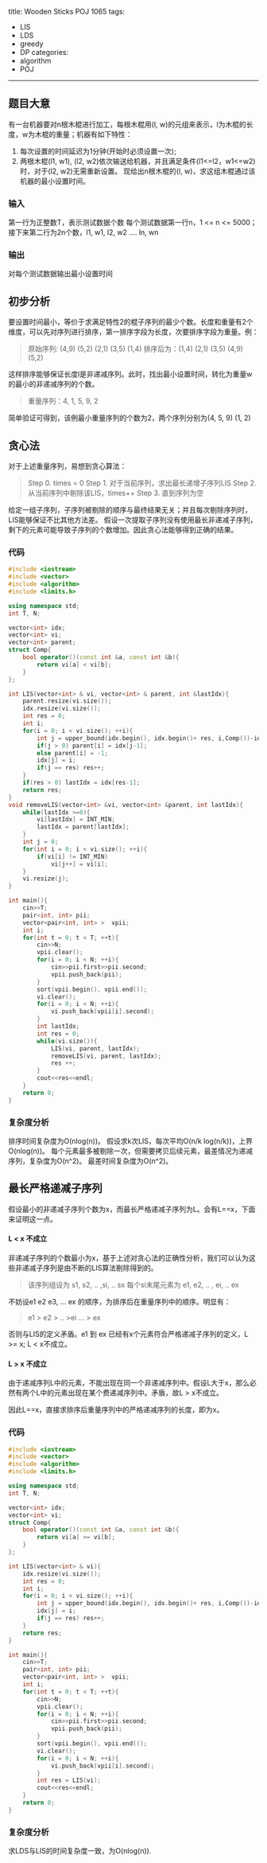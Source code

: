title: Wooden Sticks POJ 1065
tags: 
- LIS
- LDS
- greedy
- DP
categories:
- algorithm
- POJ
----
## 题目大意 
有一台机器要对n根木棍进行加工，每根木棍用(l, w)的元组来表示，l为木棍的长度，w为木棍的重量；机器有如下特性：
1. 每次设置的时间延迟为1分钟(开始时必须设置一次);
2. 两根木棍(l1, w1), (l2, w2)依次输送给机器，并且满足条件(l1<=l2，w1<=w2)时，对于(l2, w2)无需重新设置。
现给出n根木棍的(l, w)，求这组木棍通过该机器的最小设置时间。

### 输入
第一行为正整数T，表示测试数据个数 
每个测试数据第一行n，1 <= n <= 5000；
接下来第二行为2n个数，l1, w1, l2, w2 .... ln, wn

### 输出
对每个测试数据输出最小设置时间


## 初步分析 
要设置时间最小，等价于求满足特性2的棍子序列的最少个数。长度和重量有2个维度，可以先对序列进行排序，第一排序字段为长度，次要排序字段为重量。例：
> 原始序列: (4,9) (5,2) (2,1) (3,5) (1,4)
> 排序后为：(1,4) (2,1) (3,5) (4,9) (5,2)

这样排序能够保证长度l是非递减序列。此时，找出最小设置时间，转化为重量w的最小的非递减序列的个数。
> 重量序列：4, 1, 5, 9, 2

简单验证可得到，该例最小重量序列的个数为2，两个序列分别为(4, 5, 9) (1, 2)


## 贪心法 
对于上述重量序列，易想到贪心算法：
> Step 0. times = 0
> Step 1. 对于当前序列，求出最长递增子序列LIS
> Step 2. 从当前序列中剔除该LIS，times++
> Step 3. 直到序列为空

给定一组子序列，子序列被剔除的顺序与最终结果无关；并且每次剔除序列时，LIS能够保证不比其他方法差。
假设一次提取子序列没有使用最长非递减子序列，剩下的元素可能导致子序列的个数增加。因此贪心法能够得到正确的结果。

### 代码
``` c++
#include <iostream>
#include <vector>
#include <algorithm>
#include <limits.h>

using namespace std;
int T, N;

vector<int> idx;
vector<int> vi; 
vector<int> parent;
struct Comp{
    bool operator()(const int &a, const int &b){
        return vi[a] < vi[b];
    }
};

int LIS(vector<int> & vi, vector<int> & parent, int &lastIdx){
    parent.resize(vi.size());
    idx.resize(vi.size());
    int res = 0;
    int i;
    for(i = 0; i < vi.size(); ++i){
        int j = upper_bound(idx.begin(), idx.begin()+ res, i,Comp())-idx.begin();
        if(j > 0) parent[i] = idx[j-1];
        else parent[i] = -1;
        idx[j] = i;
        if(j == res) res++;
    }
    if(res > 0) lastIdx = idx[res-1];
    return res;
}
void removeLIS(vector<int> &vi, vector<int> &parent, int lastIdx){
    while(lastIdx >=0){
        vi[lastIdx] = INT_MIN;
        lastIdx = parent[lastIdx];
    }
    int j = 0;
    for(int i = 0; i < vi.size(); ++i){
        if(vi[i] != INT_MIN)
            vi[j++] = vi[i];
    }
    vi.resize(j);
}

int main(){
    cin>>T;
    pair<int, int> pii;
    vector<pair<int, int> >  vpii;
    int i;
    for(int t = 0; t < T; ++t){
        cin>>N;
        vpii.clear();
        for(i = 0; i < N; ++i){
            cin>>pii.first>>pii.second;
            vpii.push_back(pii);
        }
        sort(vpii.begin(), vpii.end());
        vi.clear();
        for(i = 0; i < N; ++i){
            vi.push_back(vpii[i].second);
        }
        int lastIdx;
        int res = 0;
        while(vi.size()){
            LIS(vi, parent, lastIdx);
            removeLIS(vi, parent, lastIdx);
            res ++;
        }
        cout<<res<<endl;
    }
    return 0;
}
```

### 复杂度分析
排序时间复杂度为O(nlog(n))。
假设求k次LIS，每次平均O(n/k log(n/k))，上界O(nlog(n))。
每个元素最多被剔除一次，但需要拷贝后续元素，最差情况为递减序列，复杂度为O(n^2)。
最差时间复杂度为O(n^2)。

## 最长严格递减子序列
假设最小的非递减子序列个数为x，而最长严格递减子序列为L。会有L==x，下面来证明这一点。
#### L < x 不成立
非递减子序列的个数最小为x，基于上述对贪心法的正确性分析，我们可以认为这些非递减子序列是由不断的LIS算法剔除得到的。
> 该序列组设为 s1, s2, .. ,si, .. sx
> 每个si末尾元素为 e1, e2, .. , ei, .. ex

不妨设e1 e2 e3, ... ex 的顺序，为排序后在重量序列中的顺序。明显有：
> e1 > e2 > .. >ei ... > ex

否则与LIS的定义矛盾。e1 到 ex 已经有x个元素符合严格递减子序列的定义，L >= x; L < x不成立。

#### L > x 不成立
由于递减序列L中的元素，不能出现在同一个非递减序列中。假设L大于x，那么必然有两个L中的元素出现在某个费递减序列中。矛盾，故L > x不成立。

因此L==x，直接求排序后重量序列中的严格递减序列的长度，即为x。

### 代码
``` c++
#include <iostream>
#include <vector>
#include <algorithm>
#include <limits.h>

using namespace std;
int T, N;

vector<int> idx;
vector<int> vi; 
struct Comp{
    bool operator()(const int &a, const int &b){
        return vi[a] >= vi[b];
    }
};

int LIS(vector<int> & vi){
    idx.resize(vi.size());
    int res = 0;
    int i;
    for(i = 0; i < vi.size(); ++i){
        int j = upper_bound(idx.begin(), idx.begin()+ res, i,Comp())-idx.begin();
        idx[j] = i;
        if(j == res) res++;
    }
    return res;
}

int main(){
    cin>>T;
    pair<int, int> pii;
    vector<pair<int, int> >  vpii;
    int i;
    for(int t = 0; t < T; ++t){
        cin>>N;
        vpii.clear();
        for(i = 0; i < N; ++i){
            cin>>pii.first>>pii.second;
            vpii.push_back(pii);
        }
        sort(vpii.begin(), vpii.end());
        vi.clear();
        for(i = 0; i < N; ++i){
            vi.push_back(vpii[i].second);
        }
        int res = LIS(vi);
        cout<<res<<endl;
    }
    return 0;
}
```


### 复杂度分析
求LDS与LIS的时间复杂度一致，为O(nlog(n)).
